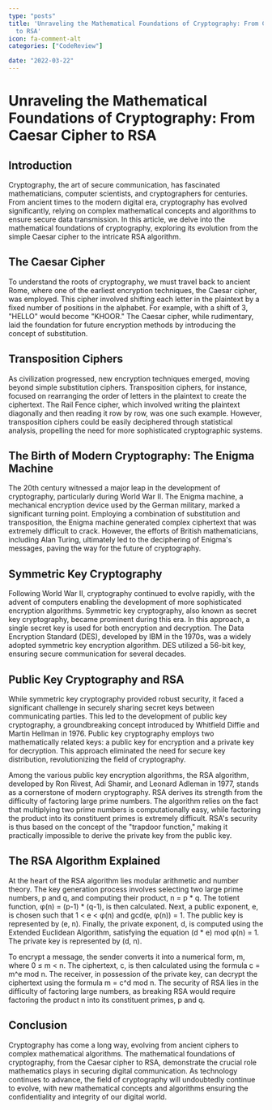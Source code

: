 ```yaml
---
type: "posts"
title: 'Unraveling the Mathematical Foundations of Cryptography: From Caesar Cipher
  to RSA'
icon: fa-comment-alt
categories: ["CodeReview"]

date: "2022-03-22"
---
```




# Unraveling the Mathematical Foundations of Cryptography: From Caesar Cipher to RSA

## Introduction
Cryptography, the art of secure communication, has fascinated mathematicians, computer scientists, and cryptographers for centuries. From ancient times to the modern digital era, cryptography has evolved significantly, relying on complex mathematical concepts and algorithms to ensure secure data transmission. In this article, we delve into the mathematical foundations of cryptography, exploring its evolution from the simple Caesar cipher to the intricate RSA algorithm.

## The Caesar Cipher
To understand the roots of cryptography, we must travel back to ancient Rome, where one of the earliest encryption techniques, the Caesar cipher, was employed. This cipher involved shifting each letter in the plaintext by a fixed number of positions in the alphabet. For example, with a shift of 3, "HELLO" would become "KHOOR." The Caesar cipher, while rudimentary, laid the foundation for future encryption methods by introducing the concept of substitution.

## Transposition Ciphers
As civilization progressed, new encryption techniques emerged, moving beyond simple substitution ciphers. Transposition ciphers, for instance, focused on rearranging the order of letters in the plaintext to create the ciphertext. The Rail Fence cipher, which involved writing the plaintext diagonally and then reading it row by row, was one such example. However, transposition ciphers could be easily deciphered through statistical analysis, propelling the need for more sophisticated cryptographic systems.

## The Birth of Modern Cryptography: The Enigma Machine
The 20th century witnessed a major leap in the development of cryptography, particularly during World War II. The Enigma machine, a mechanical encryption device used by the German military, marked a significant turning point. Employing a combination of substitution and transposition, the Enigma machine generated complex ciphertext that was extremely difficult to crack. However, the efforts of British mathematicians, including Alan Turing, ultimately led to the deciphering of Enigma's messages, paving the way for the future of cryptography.

## Symmetric Key Cryptography
Following World War II, cryptography continued to evolve rapidly, with the advent of computers enabling the development of more sophisticated encryption algorithms. Symmetric key cryptography, also known as secret key cryptography, became prominent during this era. In this approach, a single secret key is used for both encryption and decryption. The Data Encryption Standard (DES), developed by IBM in the 1970s, was a widely adopted symmetric key encryption algorithm. DES utilized a 56-bit key, ensuring secure communication for several decades.

## Public Key Cryptography and RSA
While symmetric key cryptography provided robust security, it faced a significant challenge in securely sharing secret keys between communicating parties. This led to the development of public key cryptography, a groundbreaking concept introduced by Whitfield Diffie and Martin Hellman in 1976. Public key cryptography employs two mathematically related keys: a public key for encryption and a private key for decryption. This approach eliminated the need for secure key distribution, revolutionizing the field of cryptography.

Among the various public key encryption algorithms, the RSA algorithm, developed by Ron Rivest, Adi Shamir, and Leonard Adleman in 1977, stands as a cornerstone of modern cryptography. RSA derives its strength from the difficulty of factoring large prime numbers. The algorithm relies on the fact that multiplying two prime numbers is computationally easy, while factoring the product into its constituent primes is extremely difficult. RSA's security is thus based on the concept of the "trapdoor function," making it practically impossible to derive the private key from the public key.

## The RSA Algorithm Explained
At the heart of the RSA algorithm lies modular arithmetic and number theory. The key generation process involves selecting two large prime numbers, p and q, and computing their product, n = p * q. The totient function, φ(n) = (p-1) * (q-1), is then calculated. Next, a public exponent, e, is chosen such that 1 < e < φ(n) and gcd(e, φ(n)) = 1. The public key is represented by (e, n). Finally, the private exponent, d, is computed using the Extended Euclidean Algorithm, satisfying the equation (d * e) mod φ(n) = 1. The private key is represented by (d, n).

To encrypt a message, the sender converts it into a numerical form, m, where 0 ≤ m < n. The ciphertext, c, is then calculated using the formula c = m^e mod n. The receiver, in possession of the private key, can decrypt the ciphertext using the formula m = c^d mod n. The security of RSA lies in the difficulty of factoring large numbers, as breaking RSA would require factoring the product n into its constituent primes, p and q.

## Conclusion
Cryptography has come a long way, evolving from ancient ciphers to complex mathematical algorithms. The mathematical foundations of cryptography, from the Caesar cipher to RSA, demonstrate the crucial role mathematics plays in securing digital communication. As technology continues to advance, the field of cryptography will undoubtedly continue to evolve, with new mathematical concepts and algorithms ensuring the confidentiality and integrity of our digital world.